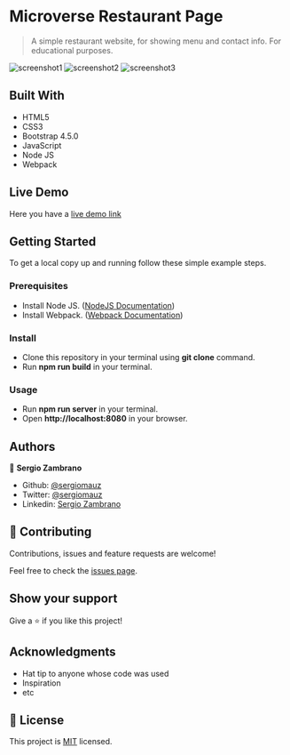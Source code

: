 # Microverse Restaurant Page

> A simple restaurant website, for showing menu and contact info. For educational purposes.

![screenshot1](https://user-images.githubusercontent.com/36812672/88554222-dff71e80-cfeb-11ea-8df7-a22c70a2f0a3.png)
![screenshot2](https://user-images.githubusercontent.com/36812672/88554231-e2f20f00-cfeb-11ea-94e1-a1bc50a6e3d5.png)
![screenshot3](https://user-images.githubusercontent.com/36812672/88554236-e4233c00-cfeb-11ea-96b0-9bed716fd5fd.png)

## Built With

- HTML5
- CSS3
- Bootstrap 4.5.0
- JavaScript
- Node JS
- Webpack

## Live Demo

Here you have a [live demo link](https://rawcdn.githack.com/sergiomauz/JS-Microverse-Restaurant/46c1f938365d973af759a496495ed81aa241cfbe/dist/index.html)

## Getting Started

To get a local copy up and running follow these simple example steps.

### Prerequisites
- Install Node JS. ([NodeJS Documentation](https://nodejs.org/en/docs/)) 
- Install Webpack. ([Webpack Documentation](https://webpack.js.org/guides/installation/)) 

### Install
- Clone this repository in your terminal using **git clone** command.
- Run **npm run build** in your terminal.

### Usage
- Run **npm run server** in your terminal.
- Open **http://localhost:8080** in your browser.


## Authors

👤 **Sergio Zambrano**

- Github: [@sergiomauz](https://github.com/sergiomauz)
- Twitter: [@sergiomauz](https://twitter.com/sergiomauz)
- Linkedin: [Sergio Zambrano](https://www.linkedin.com/in/sergiomauz/)


## 🤝 Contributing

Contributions, issues and feature requests are welcome!

Feel free to check the [issues page](../../issues/).

## Show your support

Give a ⭐️ if you like this project!

## Acknowledgments

- Hat tip to anyone whose code was used
- Inspiration
- etc

## 📝 License

This project is [MIT](./LICENSE) licensed.
